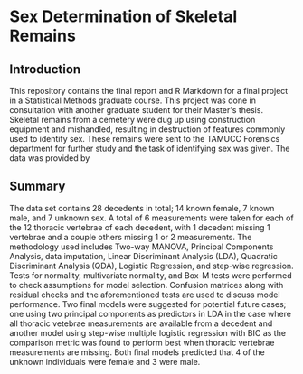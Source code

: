 # Sex Determination of Skeletal Remains


## Introduction
This repository contains the final report and R Markdown for a final project in a Statistical Methods graduate course. This project was done in consultation with another graduate student for their Master's thesis. Skeletal remains from a cemetery were dug up using construction equipment and mishandled, resulting in destruction of features commonly used to identify sex. These remains were sent to the TAMUCC Forensics department for further study and the task of identifying sex was given. The data was provided by 

## Summary
The data set contains 28 decedents in total; 14 known female, 7 known male, and 7 unknown sex. A total of 6 measurements were taken for each of the 12 thoracic vertebrae of each decedent, with 1 decedent missing 1 vertebrae and a couple others missing 1 or 2 measurements. The methodology used includes Two-way MANOVA, Principal Components Analysis, data imputation, Linear Discriminant Analysis (LDA), Quadratic Discriminant Analysis (QDA), Logistic Regression, and step-wise regression. Tests for normality, multivariate normality, and Box-M tests were performed to check assumptions for model selection. Confusion matrices along with residual checks and the aforementioned tests are used to discuss model performance. Two final models were suggested for potential future cases; one using two principal components as predictors in LDA in the case where all thoracic vetebrae measurements are available from a decedent and another model using step-wise multiple logistic regression with BIC as the comparison metric was found to perform best when thoracic vertebrae measurements are missing. Both final models predicted that 4 of the unknown individuals were female and 3 were male.
